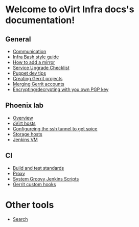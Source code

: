 Welcome to oVirt Infra docs's documentation!
============================================

## General
* [Communication](General/Communication.html)
* [Infra Bash style guide](General/Infra_Bash_style_guide.html)
* [How to add a mirror](General/Mirror.html)
* [Service Upgrade Checklist](General/Service_Upgrade_Checklist.html)
* [Puppet dev tips](General/Puppet.html)
* [Creating Gerrit projects](General/Creating_Gerrit_Projects.html)
* [Merging Gerrit accounts](General/Gerrit_account_merge.html)
* [Encrypting/decrypting with you own PGP key](General/PGP_howto.html)

## Phoenix lab
* [Overview](Phoenix_Lab/Overview.html)
* [oVirt hosts](Phoenix_Lab/oVirt_Hosts.html)
* [Configureing the ssh tunnel to get spice](Phoenix_Lab/Ssh_Spice_Tunnel.html)
* [Storage hosts](Phoenix_Lab/Storage_Hosts.html)
* [Jenkins VM](Phoenix_Lab/Jenkins.html)

## CI
* [Build and test standards](CI/Build_and_test_standards.html)
* [Proxy](CI/Proxy.html)
* [System Groovy Jenkins Scripts](CI/System_groovy_jenkins_scripts.html)
* [Gerrit custom hooks](CI/Gerrit_Hooks.html)



Other tools
==================

* [Search](search.html)

